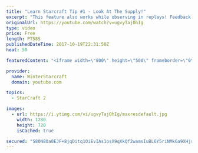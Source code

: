 ```yaml
---
title: "Learn Starcraft Tip #1 - Look At The Supply!"
excerpt: "This feature also works while observing in replays! Feedback and tip suggestions are appreciated :)"
originalUrl: https://youtube.com/watch?v=ugvyTajOhIg
type: video
price: Free
length: PT58S
publishedDateTime: 2017-10-19T22:31:50Z
heat: 50

featuredContent: "<iframe width=\"800\" height=\"500\" frameborder=\"0\" src=\"https://www.youtube.com/embed/ugvyTajOhIg\" allow=\"accelerometer; autoplay; encrypted-media; gyroscope; picture-in-picture\" allowfullscreen></iframe>"

provider:
  name: WinterStarcraft
  domain: youtube.com

topics:
  - StarCraft 2

images:
  - url: https://i.ytimg.com/vi/ugvyTajOhIg/maxresdefault.jpg
    width: 1280
    height: 720
    isCached: true

secured: "S80N80a0EJF+8jqDitq1OiEvIAs1osX9qXkQf2wamsIuBL6Y5riNMkGa9XHjseFL2E++UJUSU+NJIRCTq4IQUile0rlT4OCE9/i0xr45BB2gU3pRcj3B90FPWfc+OzMW22wJs+ymsJ/k7KteSKP/VdDHkWxWRuf1UPKyIhpQ1a6fCWjpPDJ2qc9tSNQU1Bqe6K1yrdsSfhwiT+DJ6hfXGrVzpvxMZkuKxHUNUAAA25t/My8zXukZOCGNVrf5ww3bBL1kmLqnu0TmV+u3otof11/C6/4Ppk2jfe3WHQ9bQo0X1/S+OcmEtIgVMlzGMz9GMffbXLoiLqzflQAwTX4m84OL8Hhm+874huaie8XBJvKIxlyUZFHSUWLP7lHu/ZospKsGIbNy4atgSmBJIHZaY6suyompDK0FwVogX5IXJ8c=;7em5fl5hU4b2/l1uSAmmXQ=="
---
```


